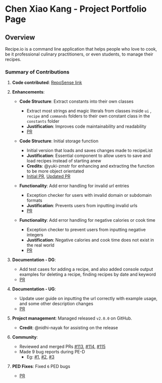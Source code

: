 # Chen Xiao Kang - Project Portfolio Page

## Overview

Recipe.io is a command line application that helps people who love to cook, be it professional culinary practitioners,
or even students, to manage their recipes.

### Summary of Contributions

1. **Code contributed**: [RepoSense link](https://nus-cs2113-ay2324s2.github.io/tp-dashboard/?search=chenxk619&sort=groupTitle&sortWithin=title&timeframe=commit&mergegroup=&groupSelect=groupByRepos&breakdown=true&checkedFileTypes=docs~functional-code~test-code~other&since=2024-02-23&tabOpen=true&tabType=authorship&tabAuthor=chenxk619&tabRepo=AY2324S2-CS2113-W14-2%2Ftp%5Bmaster%5D&authorshipIsMergeGroup=false&authorshipFileTypes=docs~functional-code~test-code&authorshipIsBinaryFileTypeChecked=false&authorshipIsIgnoredFilesChecked=false)

2. **Enhancements**:
    * **Code Structure**: Extract constants into their own classes
        * Extract most strings and magic literals from classes inside `ui` , `recipe` and `commands` 
        folders to their own constant class in the `constants` folder
        * **Justification**: Improves code maintainability and readability
        * [PR](https://github.com/AY2324S2-CS2113-W14-2/tp/pull/107)
   
    * **Code Structure**: Initial storage function
      * Initial version that loads and saves changes made to recipeList
      * **Justification**: Essential component to allow users to save and load recipes instead of starting anew
      * **Credits**: @yuki-zmstr for enhancing and extracting the function to be more object orientated
      * [Initial PR](https://github.com/AY2324S2-CS2113-W14-2/tp/pull/22/files), [Updated PR](https://github.com/AY2324S2-CS2113-W14-2/tp/pull/22/files)
   
   * **Functionality**: Add error handling for invalid url entries
      * Exception checker for users with invalid domain or subdomain formats
      * **Justification**: Prevents users from inputting invalid urls
      * [PR](https://github.com/AY2324S2-CS2113-W14-2/tp/pull/164)
     
   * **Functionality**: Add error handling for negative calories or cook time
     * Exception checker to prevent users from inputting negative integers
     * **Justification**: Negative calories and cook time does not exist in the real world
     * [PR](https://github.com/AY2324S2-CS2113-W14-2/tp/pull/164)
     
3. **Documentation - DG**: 
   * Add test cases for adding a recipe, and also added console output examples for deleting a recipe, finding recipes
   by date and keyword
   * [PR](https://github.com/AY2324S2-CS2113-W14-2/tp/pull/89/files)

4. **Documentation - UG**:
   * Update user guide on inputting the url correctly with example usage, and some other description changes
   * [PR](https://github.com/AY2324S2-CS2113-W14-2/tp/pull/164)

5. **Project management**: Managed released `v2.0.0` on GitHub.
      * **Credit**: @nidhi-nayak for assisting on the release 
   
6. **Community**: 
   * Reviewed and merged PRs [#113](https://github.com/AY2324S2-CS2113-W14-2/tp/pull/113), 
   [#114](https://github.com/AY2324S2-CS2113-W14-2/tp/pull/114), [#115](https://github.com/AY2324S2-CS2113-W14-2/tp/pull/115)
   * Made 9 bug reports during PE-D
     * Eg: [#1](https://github.com/chenxk619/ped/issues/5), [#2](https://github.com/chenxk619/ped/issues/8), [#3](https://github.com/chenxk619/ped/issues/4)

7. **PED Fixes**: Fixed `6` PED bugs
   * [PR](https://github.com/AY2324S2-CS2113-W14-2/tp/pull/164)